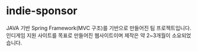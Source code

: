 # indie-sponsor
JAVA 기반 Spring Framework(MVC 구조)를 기반으로 만들어진 팀 프로젝트입니다.
인디게임 지원 사이트를 목표로 만들어진 웹사이트이며 제작은 약 2~3개월이 소요되었습니다.



